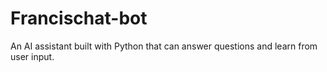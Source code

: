 # Francischat-bot
An AI assistant built with Python that can answer questions and learn from user input.
